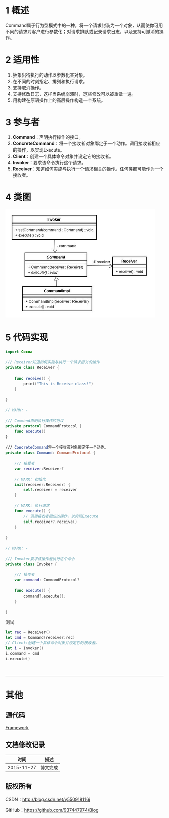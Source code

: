 # 1 概述

Command属于行为型模式中的一种，将一个请求封装为一个对象，从而使你可用不同的请求对客户进行参数化；对请求排队或记录请求日志，以及支持可撤消的操作。

# 2 适用性

1. 抽象出待执行的动作以参数化某对象。
2. 在不同的时刻指定、排列和执行请求。
3. 支持取消操作。
4. 支持修改日志，这样当系统崩溃时，这些修改可以被重做一遍。
5. 用构建在原语操作上的高层操作构造一个系统。

# 3 参与者

1. **Command**：声明执行操作的接口。
2. **ConcreteCommand**：将一个接收者对象绑定于一个动作。调用接收者相应的操作，以实现Execute。
3. **Client**：创建一个具体命令对象并设定它的接收者。
4. **Invoker**：要求该命令执行这个请求。
5. **Receiver**：知道如何实施与执行一个请求相关的操作。任何类都可能作为一个接收者。

# 4 类图

![DDl-1](https://raw.githubusercontent.com/937447974/Blog/master/Resources/2015112716.png)

# 5 代码实现

```swift
import Cocoa

/// Receiver知道如何实施与执行一个请求相关的操作
private class Receiver {
    
    func receive() {
        print("This is Receive class!")
    }
    
}

// MARK: -

/// Command声明执行操作的协议
private protocol CommandProtocol {    
    func execute()    
}

/// ConcreteCommand将一个接收者对象绑定于一个动作。
private class Command: CommandProtocol {
    
    /// 接受者
    var receiver:Receiver?
    
    // MARK: 初始化
    init(receiver:Receiver) {
        self.receiver = receiver
    }
    
    // MARK: 执行请求
    func execute() {
        // 调用接收者相应的操作，以实现Execute
        self.receiver?.receive()
    }
    
}

// MARK: -

/// Invoker要求该操作者执行这个命令
private class Invoker {
    
    /// 操作者
    var command: CommandProtocol?
    
    func execute() {
        command?.execute();
    }
    
}
```

测试

```swift
let rec = Receiver()
let cmd = Command(receiver:rec)
// Client:创建一个具体命令对象并设定它的接收者。
let i = Invoker()
i.command = cmd
i.execute()
```

&#160;

----------

# 其他

## 源代码

[Framework](https://github.com/937447974/Framework)

## 文档修改记录

| 时间 | 描述 |
| ---- | ---- |
| 2015-11-27 | 博文完成 |

## 版权所有

CSDN：http://blog.csdn.net/y550918116j

GitHub：https://github.com/937447974/Blog